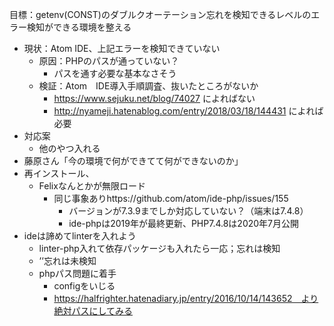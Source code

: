 目標：getenv(CONST)のダブルクオーテーション忘れを検知できるレベルのエラー検知ができる環境を整える


- 現状：Atom IDE、上記エラーを検知できていない
  - 原因：PHPのパスが通っていない？
    - パスを通す必要な基本なさそう
  - 検証：Atom　IDE導入手順調査、抜いたところがないか
    - https://www.sejuku.net/blog/74027 によればない
    - http://nyameji.hatenablog.com/entry/2018/03/18/144431 によれば必要
- 対応案
  - 他のやつ入れる
- 藤原さん「今の環境で何ができてて何ができないのか」
- 再インストール、
  - Felixなんとかが無限ロード
    - 同じ事象ありhttps://github.com/atom/ide-php/issues/155
      - バージョンが7.3.9までしか対応していない？（端末は7.4.8）
      - ide-phpは2019年が最終更新、PHP7.4.8は2020年7月公開
- ideは諦めてlinterを入れよう
  - linter-php入れて依存パッケージも入れたら一応；忘れは検知
  - ’’忘れは未検知
  - phpパス問題に着手
    - configをいじる
    - https://halfrighter.hatenadiary.jp/entry/2016/10/14/143652　より絶対パスにしてみる
